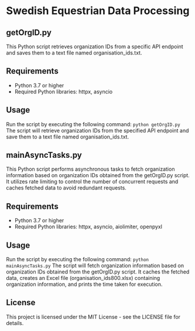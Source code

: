 # Swedish Equestrian Data Processing

## getOrgID.py
This Python script retrieves organization IDs from a specific API endpoint and saves them to a text file named organisation_ids.txt.

## Requirements
- Python 3.7 or higher
- Required Python libraries: httpx, asyncio

## Usage
Run the script by executing the following command:
`python getOrgID.py`
The script will retrieve organization IDs from the specified API endpoint and save them to a text file named organisation_ids.txt.

## mainAsyncTasks.py
This Python script performs asynchronous tasks to fetch organization information based on organization IDs obtained from the getOrgID.py script. It utilizes rate limiting to control the number of concurrent requests and caches fetched data to avoid redundant requests.
## Requirements
- Python 3.7 or higher
- Required Python libraries: httpx, asyncio, aiolimiter, openpyxl

## Usage
Run the script by executing the following command:
`python mainAsyncTasks.py`
The script will fetch organization information based on organization IDs obtained from the getOrgID.py script. It caches the fetched data, creates an Excel file (organisation_ids800.xlsx) containing organization information, and prints the time taken for execution.

## License
This project is licensed under the MIT License - see the LICENSE file for details.